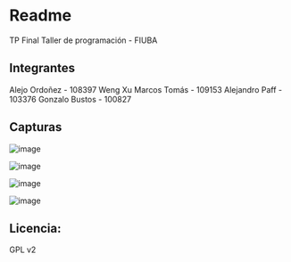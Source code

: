 # Readme

TP Final Taller de programación - FIUBA

## Integrantes
Alejo Ordoñez - 108397
Weng Xu Marcos Tomás - 109153
Alejandro Paff - 103376
Gonzalo Bustos - 100827


## Capturas
![image](https://github.com/user-attachments/assets/62298a10-d57c-448d-bf91-a6b2c2b5d857)

![image](https://github.com/user-attachments/assets/cf559e2e-3fbb-4312-b42b-e8aa3a532de2)

![image](https://github.com/user-attachments/assets/0c015868-6927-4065-8e66-0b72c59c5610)

![image](https://github.com/user-attachments/assets/2c52503e-47be-423e-85a1-a363567870dd)


## Licencia:
GPL v2
